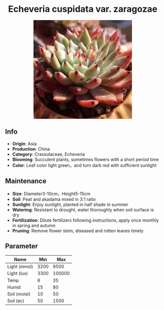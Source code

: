 <h1 align='center'>Echeveria cuspidata var. zaragozae</h1>
<p align="center">
    <img 
        align='center'
        width='320'
        src="../images/echeveria cuspidata var zaragozae.png" 
        alt='Echeveria cuspidata var. zaragozae' />
</p>

## Info

 - **Origin**: Asia
 - **Production**: China
 - **Category**: Crassulaceae, Echeveria
 - **Blooming**: Succulent plants, sometimes flowers with a short period time
 - **Color**: Leaf color light green，and turn dark red with sufficient sunlight

## Maintenance

 - **Size**: Diameter3-10cm，Height5-15cm
 - **Soil**: Peat and akadama mixed in 3:1 ratio
 - **Sunlight**: Enjoy sunlight, planted in half shade in summer
 - **Watering**: Resistant to drought, water thoroughly when soil surface is dry
 - **Fertilization**: Dilute fertilizers following instructions, apply once monthly in spring and autumn
 - **Pruning**: Remove flower stem, diseased and rotten leaves timely

## Parameter

| Name         | Min  | Max   |
|--------------|------|-------|
| Light (mmol) | 3200 | 9500  |
| Light (lux)  | 3300 | 100000 |
| Temp         | 6    | 35    |
| Humid        | 15   | 80    |
| Soil (moist) | 10   | 50    |
| Soil (ec)    | 50  | 1500  |